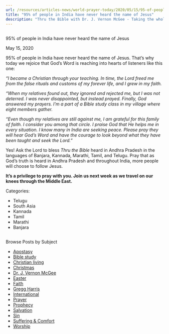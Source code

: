 ```yaml
---
url: /resources/articles-news/world-prayer-today/2020/05/15/95-of-people-in-india-have-never-heard-the-name-of-jesus
title: "95% of people in India have never heard the name of Jesus"
description: "Thru the Bible with Dr. J. Vernon McGee - Taking the whole Word to the whole world"
---
```







## 
 95% of people in India have never heard the name of Jesus


May 15, 2020
![]()




95% of people in India have never heard the name of Jesus. That’s why today we rejoice that God’s Word is reaching into hearts of listeners like this one:


*“I became a Christian through your teaching. In time, the Lord freed me from the false rituals and customs of my forever life, and I grew in my faith.*


*“When my relatives found out, they ignored and rejected me, but I was not deterred. I was never disappointed, but instead prayed. Finally, God answered my prayers. I’m a part of a Bible study class in my village where eight members gather.*


*“Even though my relatives are still against me, I am grateful for this family of faith. I consider you among that circle. I praise God that He helps me in every situation. I know many in India are seeking peace. Please pray they will hear God’s Word and have the courage to look beyond what they have been taught and seek the Lord.”*


Yes! Ask the Lord to bless *Thru the Bible* heard in Andhra Pradesh in the languages of Banjara, Kannada, Marathi, Tamil, and Telugu. Pray that as God’s truth is heard in Andhra Pradesh and throughout India, more people will choose to follow Jesus.


**It’s a privilege to pray with you. Join us next week as we travel on our knees through the Middle East.**



Categories: 


* Telugu
* South Asia
* Kannada
* Tamil
* Marathi
* Banjara









## 
 Browse Posts by Subject


* [Apostasy](/resources/articles-news/-in-tags/tags/Apostasy)
* [Bible study](/resources/articles-news/-in-tags/tags/Bible-study)
* [Christian living](/resources/articles-news/-in-tags/tags/Christian-living)
* [Christmas](/resources/articles-news/-in-tags/tags/Christmas)
* [Dr. J. Vernon McGee](/resources/articles-news/-in-tags/tags/Dr-J-Vernon-McGee)
* [Easter](/resources/articles-news/-in-tags/tags/easter)
* [Faith](/resources/articles-news/-in-tags/tags/Faith)
* [Gregg Harris](/resources/articles-news/-in-tags/tags/Gregg-Harris)
* [International](/resources/articles-news/-in-tags/tags/International)
* [Prayer](/resources/articles-news/-in-tags/tags/prayer)
* [Prophecy](/resources/articles-news/-in-tags/tags/Prophecy)
* [Salvation](/resources/articles-news/-in-tags/tags/Salvation)
* [Sin](/resources/articles-news/-in-tags/tags/sin)
* [Suffering & Comfort](/resources/articles-news/-in-tags/tags/Suffering-Comfort)
* [Worship](/resources/articles-news/-in-tags/tags/worship)






